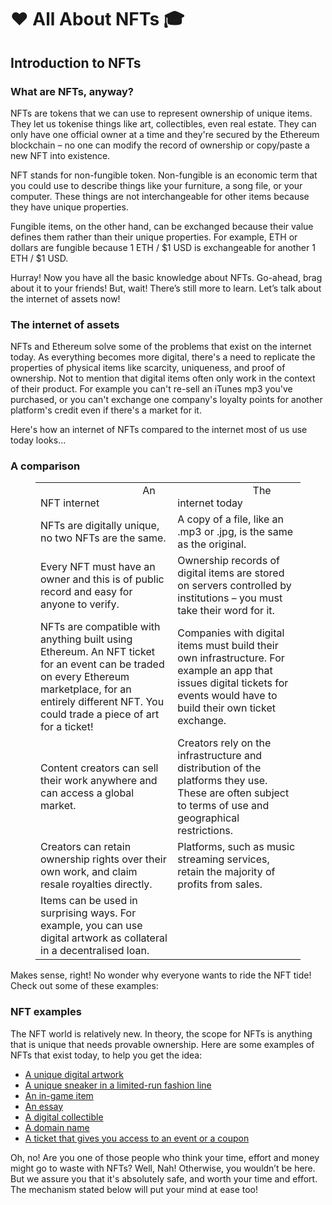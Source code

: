 ﻿# ❤️ All About NFTs 🎓

## Introduction to NFTs

### What are NFTs, anyway?

NFTs are tokens that we can use to represent ownership of unique items. They let us tokenise things like art, collectibles, even real estate. They can only have one official owner at a time and they're secured by the Ethereum blockchain – no one can modify the record of ownership or copy/paste a new NFT into existence.

NFT stands for non-fungible token. Non-fungible is an economic term that you could use to describe things like your furniture, a song file, or your computer. These things are not interchangeable for other items because they have unique properties.

Fungible items, on the other hand, can be exchanged because their value defines them rather than their unique properties. For example, ETH or dollars are fungible because 1 ETH / $1 USD is exchangeable for another 1 ETH / $1 USD.

Hurray! Now you have all the basic knowledge about NFTs. Go-ahead, brag about it to your friends! But, wait! There’s still more to learn. Let’s talk about the internet of assets now!

### The internet of assets

NFTs and Ethereum solve some of the problems that exist on the internet today. As everything becomes more digital, there's a need to replicate the properties of physical items like scarcity, uniqueness, and proof of ownership. Not to mention that digital items often only work in the context of their product. For example you can't re-sell an iTunes mp3 you've purchased, or you can't exchange one company's loyalty points for another platform's credit even if there's a market for it.

Here's how an internet of NFTs compared to the internet most of us use today looks...

### A comparison

<figure class="table">
    <table>
        <tbody>
            <tr>
                <td>
                    &nbsp; &nbsp; &nbsp; &nbsp; &nbsp; &nbsp; &nbsp; &nbsp; &nbsp; &nbsp; &nbsp; &nbsp; &nbsp; &nbsp; &nbsp; &nbsp; &nbsp; &nbsp; &nbsp; An NFT internet
                </td>
                <td>
                    &nbsp; &nbsp; &nbsp; &nbsp; &nbsp; &nbsp; &nbsp; &nbsp; &nbsp; &nbsp; &nbsp; &nbsp; &nbsp; &nbsp; The internet today
                </td>
            </tr>
            <tr>
                <td>
                    NFTs are digitally unique, no two NFTs are the same.
                </td>
                <td>
                    A copy of a file, like an .mp3 or .jpg, is the same as the original.
                </td>
            </tr>
            <tr>
                <td>
                    Every NFT must have an owner and this is of public record and easy for anyone to verify.
                </td>
                <td>
                    Ownership records of digital items are stored on servers controlled by institutions – you must take their word for it.
                </td>
            </tr>
            <tr>
                <td>
                    NFTs are compatible with anything built using Ethereum. An NFT ticket for an event can be traded on every Ethereum marketplace, for an entirely different NFT. You could trade a piece of art for a ticket!
                </td>
                <td>
                    Companies with digital items must build their own infrastructure. For example an app that issues digital tickets for events would have to build their own ticket exchange.
                </td>
            </tr>
            <tr>
                <td>
                    Content creators can sell their work anywhere and can access a global market.
                </td>
                <td>
                    Creators rely on the infrastructure and distribution of the platforms they use. These are often subject to terms of use and geographical restrictions.
                </td>
            </tr>
            <tr>
                <td>
                    Creators can retain ownership rights over their own work, and claim resale royalties directly.
                </td>
                <td>
                    Platforms, such as music streaming services, retain the majority of profits from sales.
                </td>
            </tr>
            <tr>
                <td>
                    Items can be used in surprising ways. For example, you can use digital artwork as collateral in a decentralised loan.
                </td>
                <td>
                    <br>
                    <br>
                    &nbsp;
                </td>
            </tr>
        </tbody>
    </table>
</figure>

  
  

Makes sense, right! No wonder why everyone wants to ride the NFT tide! Check out some of these examples:

### NFT examples

The NFT world is relatively new. In theory, the scope for NFTs is anything that is unique that needs provable ownership. Here are some examples of NFTs that exist today, to help you get the idea:

-   [A unique digital artwork](https://foundation.app/artworks)
-   [A unique sneaker in a limited-run fashion line](https://www.metagrail.co/auctions/91cf83fb-3477-4155-aae8-6dcb9b853397)
-   [An in-game item](https://market.decentraland.org/)
-   [An essay](https://zora.co/0x517bab7661C315C63C6465EEd1b4248e6f7FE183/145)
-   [A digital collectible](https://www.larvalabs.com/cryptopunks/details/1)
-   [A domain name](https://app.ens.domains/name/ethereum.eth)
-   [A ticket that gives you access to an event or a coupon](https://www.yellowheart.io/)

Oh, no! Are you one of those people who think your time, effort and money might go to waste with NFTs? Well, Nah! Otherwise, you wouldn’t be here. But we assure you that it's absolutely safe, and worth your time and effort. The mechanism stated below will put your mind at ease too!